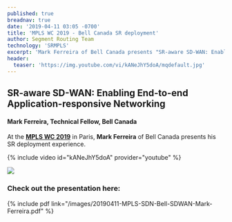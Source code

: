 ```yaml
---
published: true
breadnav: true
date: '2019-04-11 03:05 -0700'
title: 'MPLS WC 2019 - Bell Canada SR deployment'
author: Segment Routing Team
technology: 'SRMPLS'
excerpt: 'Mark Ferreira of Bell Canada presents "SR-aware SD-WAN: Enabling End-to-end Application-responsive Networking"'
header:
  teaser: 'https://img.youtube.com/vi/kANeJhY5doA/mqdefault.jpg'
---
```

## SR-aware SD-WAN: Enabling End-to-end Application-responsive Networking 

#### Mark Ferreira, Technical Fellow, Bell Canada

At the [**MPLS WC 2019**](<https://www.uppersideconferences.com/mpls-sdn-nfv/2019/mplswc2019_agenda_day_02_01.html>) in Paris,
**Mark Ferreira** of Bell Canada presents his SR deployment experience.


{% include video id="kANeJhY5doA" provider="youtube" %}

<img src="{{ 'images/MPLSWC2019_Mark_Ferreira_1.jpg' | relative_url }}">

### Check out the presentation here:
 
{% include pdf link="/images/20190411-MPLS-SDN-Bell-SDWAN-Mark-Ferreira.pdf" %}




